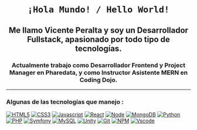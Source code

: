 <h1 align="center"><code><a>¡Hola Mundo! / Hello World!</a></code></h1>
<h2 align="center">Me llamo Vicente Peralta y soy un Desarrollador Fullstack, apasionado por todo tipo de tecnologías.</h2>
<h3 align="center">Actualmente trabajo como Desarrollador Frontend y Project Manager en Pharedata, y como Instructor Asistente MERN en Coding Dojo.</h3>

---
<!--technologies-->
### Algunas de las tecnologías que manejo :
  [![HTML5](https://img.shields.io/badge/HTML5-E34F26?style=for-the-badge&logo=html5&logoColor=white)](https://html.com/)
  [![CSS3](https://img.shields.io/badge/CSS3-1572B6?style=for-the-badge&logo=css3&logoColor=white)](https://developer.mozilla.org/en-US/docs/Web/CSS)
  [![Javascript](https://img.shields.io/badge/Javascript-F7DF1E?style=for-the-badge&logo=javascript&logoColor=white)](https://developer.mozilla.org/es/docs/Web/JavaScript)
  [![React](https://img.shields.io/badge/React-48CEF7?style=for-the-badge&logo=react&logoColor=white)](https://es.reactjs.org/)
  [![Node](https://img.shields.io/badge/Node.js-4CAF50?style=for-the-badge&logo=Node.js&logoColor=white)](https://nodejs.org/es/)
  [![MongoDB](https://img.shields.io/badge/MongoDB-4CAF50?style=for-the-badge&logo=MongoDB&logoColor=white)](https://www.mongodb.com/es)
  [![Python](https://img.shields.io/badge/Python-3776AB?style=for-the-badge&logo=python&logoColor=white)](https://www.python.org/)
  [![PHP](https://img.shields.io/badge/PHP-777BB4?style=for-the-badge&logo=php&logoColor=white)](https://www.php.net/manual/es/intro-whatis.php)
  [![Symfony](https://img.shields.io/badge/Symfony-000000?style=for-the-badge&logo=Symfony&logoColor=white)](https://symfony.com/)
  [![MySQL](https://img.shields.io/badge/MySQL-4479A1?style=for-the-badge&logo=MySQL&logoColor=white)](https://www.mysql.com/)
  [![Unity](https://img.shields.io/badge/Unity-000000?style=for-the-badge&logo=Unity&logoColor=white)](https://unity.com/)
  [![Git](https://img.shields.io/badge/Git-F05032?style=for-the-badge&logo=git&logoColor=white)](https://git-scm.com/)
  [![NPM](https://img.shields.io/badge/npm-CB3837?style=for-the-badge&logo=npm&logoColor=white)](https://www.npmjs.com/)
  [![Vscode](https://img.shields.io/badge/Visual_Studio_Code-0078D4?style=for-the-badge&logo=visual%20studio%20code&logoColor=white)](https://code.visualstudio.com/)
<!--technologies-->


<!--
**viperalta/viperalta** is a ✨ _special_ ✨ repository because its `README.md` (this file) appears on your GitHub profile.

Here are some ideas to get you started:

- 🔭 I’m currently working on ...
- 🌱 I’m currently learning ...
- 👯 I’m looking to collaborate on ...
- 🤔 I’m looking for help with ...
- 💬 Ask me about ...
- 📫 How to reach me: ...
- 😄 Pronouns: ...
- ⚡ Fun fact: ...
-->
